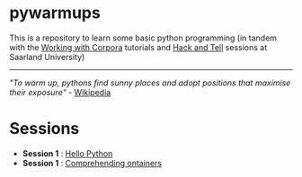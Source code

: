 # pywarmups 

This is a repository to learn some basic python programming (in tandem with the [Working with Corpora](https://github.com/interrogator/wwc) tutorials and [Hack and Tell](https://github.com/alvations/usaarhat-repo) sessions at Saarland University)

----


*"To warm up, pythons find sunny places and adopt positions that maximise their exposure"* - [Wikipedia](https://en.wikipedia.org/wiki/Ectotherm#Adaptations)


Sessions
====

 - **Session 1** : [Hello Python](https://github.com/usaarhat/pywarmups/blob/master/session1.md)
 - **Session 1** : [Comprehending ontainers](https://github.com/usaarhat/pywarmups/blob/master/session2.md)
